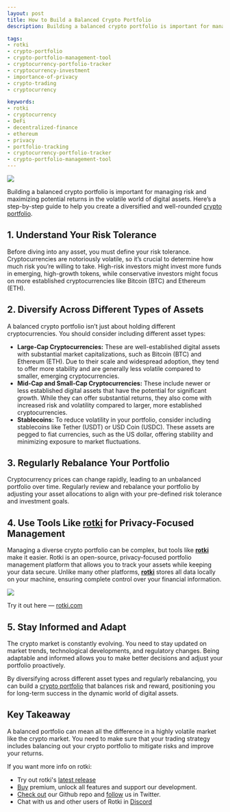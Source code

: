 ```yaml
---
layout: post
title: How to Build a Balanced Crypto Portfolio
description: Building a balanced crypto portfolio is important for managing risk and maximizing potential returns in the volatile world of digital assets.

tags:
- rotki
- crypto-portfolio
- crypto-portfolio-management-tool
- cryptocurrency-portfolio-tracker
- cryptocurrency-investment
- importance-of-privacy
- crypto-trading
- cryptocurrency

keywords:
- rotki
- cryptocurrency
- DeFi
- decentralized-finance
- ethereum
- privacy
- portfolio-tracking
- cryptocurrency-portfolio-tracker
- crypto-portfolio-management-tool
---
```


<img class="post_image_not_set_size with_border" src="{{'/public/post15/september-week-4-blog-post-cover-image.png' | relative_url}}" />

Building a balanced crypto portfolio is important for managing risk and maximizing potential returns in the volatile world of digital assets. Here’s a step-by-step guide to help you create a diversified and well-rounded [crypto portfolio](https://blog.rotki.com/2024/08/30/what-is-a-crypto-portfolio-and-how-to-manage-it/).

## 1. Understand Your Risk Tolerance

Before diving into any asset, you must define your risk tolerance. Cryptocurrencies are notoriously volatile, so it’s crucial to determine how much risk you’re willing to take. High-risk investors might invest more funds in emerging, high-growth tokens, while conservative investors might focus on more established cryptocurrencies like Bitcoin (BTC) and Ethereum (ETH).

## 2. Diversify Across Different Types of Assets

A balanced crypto portfolio isn’t just about holding different cryptocurrencies. You should consider including different asset types:

- **Large-Cap Cryptocurrencies:** These are well-established digital assets with substantial market capitalizations, such as Bitcoin (BTC) and Ethereum (ETH). Due to their scale and widespread adoption, they tend to offer more stability and are generally less volatile compared to smaller, emerging cryptocurrencies.
- **Mid-Cap and Small-Cap Cryptocurrencies:** These include newer or less established digital assets that have the potential for significant growth. While they can offer substantial returns, they also come with increased risk and volatility compared to larger, more established cryptocurrencies.
- **Stablecoins:** To reduce volatility in your portfolio, consider including stablecoins like Tether (USDT) or USD Coin (USDC). These assets are pegged to fiat currencies, such as the US dollar, offering stability and minimizing exposure to market fluctuations.​

## 3. Regularly Rebalance Your Portfolio

Cryptocurrency prices can change rapidly, leading to an unbalanced portfolio over time. Regularly review and rebalance your portfolio by adjusting your asset allocations to align with your pre-defined risk tolerance and investment goals.

## 4. Use Tools Like [rotki](https://rotki.com/) for Privacy-Focused Management

Managing a diverse crypto portfolio can be complex, but tools like **[rotki](https://rotki.com/)** make it easier. Rotki is an open-source, privacy-focused portfolio management platform that allows you to track your assets while keeping your data secure. Unlike many other platforms, **[rotki](https://rotki.com/)** stores all data locally on your machine, ensuring complete control over your financial information.

<img class="post_image_not_set_size with_border" src="{{'/public/post15/assets-view-in-the-rotki-app.png' | relative_url}}" />

Try it out here — [rotki.com](https://rotki.com/)

## 5. Stay Informed and Adapt

The crypto market is constantly evolving. You need to stay updated on market trends, technological developments, and regulatory changes. Being adaptable and informed allows you to make better decisions and adjust your portfolio proactively.

By diversifying across different asset types and regularly rebalancing, you can build a [crypto portfolio](https://blog.rotki.com/2024/09/10/the-importance-of-privacy-in-a-crypto-portfolio-management-tool/) that balances risk and reward, positioning you for long-term success in the dynamic world of digital assets.

## Key Takeaway

A balanced portfolio can mean all the difference in a highly volatile market like the crypto market. You need to make sure that your trading strategy includes balancing out your crypto portfolio to mitigate risks and improve your returns.




If you want more info on rotki:

- Try out rotki's [latest release](https://github.com/rotki/rotki/releases)
- [Buy](https://rotki.com/products) premium, unlock all features and support our development.
- [Check out](https://github.com/rotki/rotki) our Github repo and [follow](https://twitter.com/rotkiapp) us in Twitter.
- Chat with us and other users of Rotki in [Discord](https://discord.rotki.com/)
